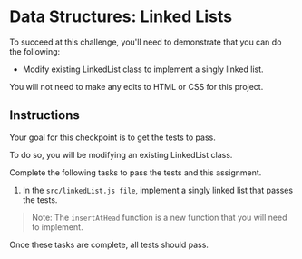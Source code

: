 # Data Structures: Linked Lists

To succeed at this challenge, you'll need to demonstrate that you can do the following:

- Modify existing LinkedList class to implement a singly linked list.

You will not need to make any edits to HTML or CSS for this project.

## Instructions

Your goal for this checkpoint is to get the tests to pass.

To do so, you will be modifying an existing LinkedList class.

Complete the following tasks to pass the tests and this assignment.

1. In the `src/linkedList.js file`, implement a singly linked list that passes the tests.

> Note: The `insertAtHead` function is a new function that you will need to implement.

Once these tasks are complete, all tests should pass.
